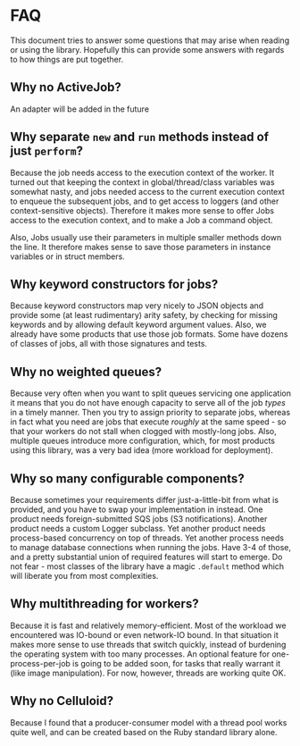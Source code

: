 # FAQ

This document tries to answer some questions that may arise when reading or using the library. Hopefully
this can provide some answers with regards to how things are put together.

## Why no ActiveJob? 

An adapter will be added in the future

## Why separate `new` and `run` methods instead of just `perform`?

Because the job needs access to the execution context of the worker. It turned out that keeping the context
in global/thread/class variables was somewhat nasty, and jobs needed access to the current execution context
to enqueue the subsequent jobs, and to get access to loggers (and other context-sensitive objects). Therefore
it makes more sense to offer Jobs access to the execution context, and to make a Job a command object.

Also, Jobs usually use their parameters in multiple smaller methods down the line. It therefore makes sense
to save those parameters in instance variables or in struct members.

## Why keyword constructors for jobs?

Because keyword constructors map very nicely to JSON objects and provide some (at least rudimentary) arity safety,
by checking for missing keywords and by allowing default keyword argument values. Also, we already have some
products that use those job formats. Some have dozens of classes of jobs, all with those signatures and tests.

## Why no weighted queues?

Because very often when you want to split queues servicing one application it means that you do not have enough
capacity to serve all of the job _types_ in a timely manner. Then you try to assign priority to separate jobs,
whereas in fact what you need are jobs that execute _roughly_ at the same speed - so that your workers do not
stall when clogged with mostly-long jobs. Also, multiple queues introduce more configuration, which, for most
products using this library, was a very bad idea (more workload for deployment).

## Why so many configurable components?

Because sometimes your requirements differ just-a-little-bit from what is provided, and you have to swap your 
implementation in instead. One product needs foreign-submitted SQS jobs (S3 notifications). Another product
needs a custom Logger subclass. Yet another product needs process-based concurrency on top of threads.
Yet another process needs to manage database connections when running the jobs. Have 3-4 of those, and a
pretty substantial union of required features will start to emerge. Do not fear - most classes of the library
have a magic `.default` method which will liberate you from most complexities.

## Why multithreading for workers?

Because it is fast and relatively memory-efficient. Most of the workload we encountered was IO-bound or even
network-IO bound. In that situation it makes more sense to use threads that switch quickly, instead of burdening
the operating system with too many processes. An optional feature for one-process-per-job is going to be added
soon, for tasks that really warrant it (like image manipulation). For now, however, threads are working quite OK.

## Why no Celluloid?

Because I found that a producer-consumer model with a thread pool works quite well, and can be created based on
the Ruby standard library alone.

